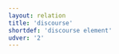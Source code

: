 ```yaml
---
layout: relation
title: 'discourse'
shortdef: 'discourse element'
udver: '2'
---
```

<!-- Interlanguage links updated Út zář 29 18:41:20 CEST 2020 -->
